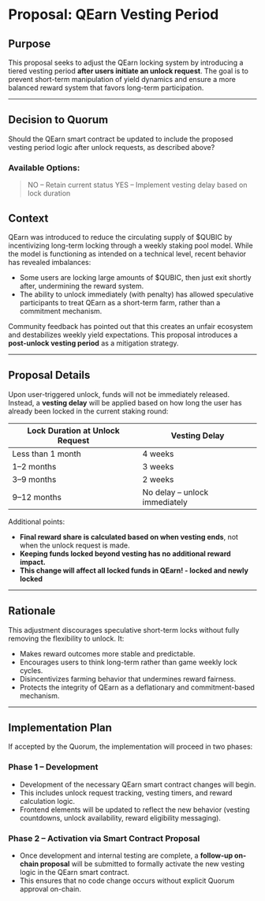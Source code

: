 # Proposal: QEarn Vesting Period   

## Purpose

This proposal seeks to adjust the QEarn locking system by introducing a tiered vesting period **after users initiate an unlock request**.
The goal is to prevent short-term manipulation of yield dynamics and ensure a more balanced reward system that favors long-term participation.

---

## Decision to Quorum
Should the QEarn smart contract be updated to include the proposed vesting period logic after unlock requests, as described above?

### Available Options:

> NO – Retain current status
> YES – Implement vesting delay based on lock duration  


## Context

QEarn was introduced to reduce the circulating supply of $QUBIC by incentivizing long-term locking through a weekly staking pool model. While the model is functioning as intended on a technical level, recent behavior has revealed imbalances:

- Some users are locking large amounts of $QUBIC, then just exit shortly after, undermining the reward system.
- The ability to unlock immediately (with penalty) has allowed speculative participants to treat QEarn as a short-term farm, rather than a commitment mechanism.

Community feedback has pointed out that this creates an unfair ecosystem and destabilizes weekly yield expectations. This proposal introduces a **post-unlock vesting period** as a mitigation strategy.

---

## Proposal Details

Upon user-triggered unlock, funds will not be immediately released. Instead, a **vesting delay** will be applied based on how long the user has already been locked in the current staking round:

| Lock Duration at Unlock Request | Vesting Delay |
|-------------------------------|---------------|
| Less than 1 month             | 4 weeks       |
| 1–2 months                    | 3 weeks       |
| 3–9 months                    | 2 weeks       |
| 9–12 months                   | No delay – unlock immediately |

Additional points:

- **Final reward share is calculated based on when vesting ends**, not when the unlock request is made.
- **Keeping funds locked beyond vesting has no additional reward impact.**
- **This change will affect all locked funds in QEarn! - locked and newly locked**

---

## Rationale

This adjustment discourages speculative short-term locks without fully removing the flexibility to unlock. It:

- Makes reward outcomes more stable and predictable.
- Encourages users to think long-term rather than game weekly lock cycles.
- Disincentivizes farming behavior that undermines reward fairness.
- Protects the integrity of QEarn as a deflationary and commitment-based mechanism.

---

## Implementation Plan

If accepted by the Quorum, the implementation will proceed in two phases:

### Phase 1 – Development
- Development of the necessary QEarn smart contract changes will begin.
- This includes unlock request tracking, vesting timers, and reward calculation logic.
- Frontend elements will be updated to reflect the new behavior (vesting countdowns, unlock availability, reward eligibility messaging).

### Phase 2 – Activation via Smart Contract Proposal
- Once development and internal testing are complete, a **follow-up on-chain proposal** will be submitted to formally activate the new vesting logic in the QEarn smart contract.
- This ensures that no code change occurs without explicit Quorum approval on-chain.


